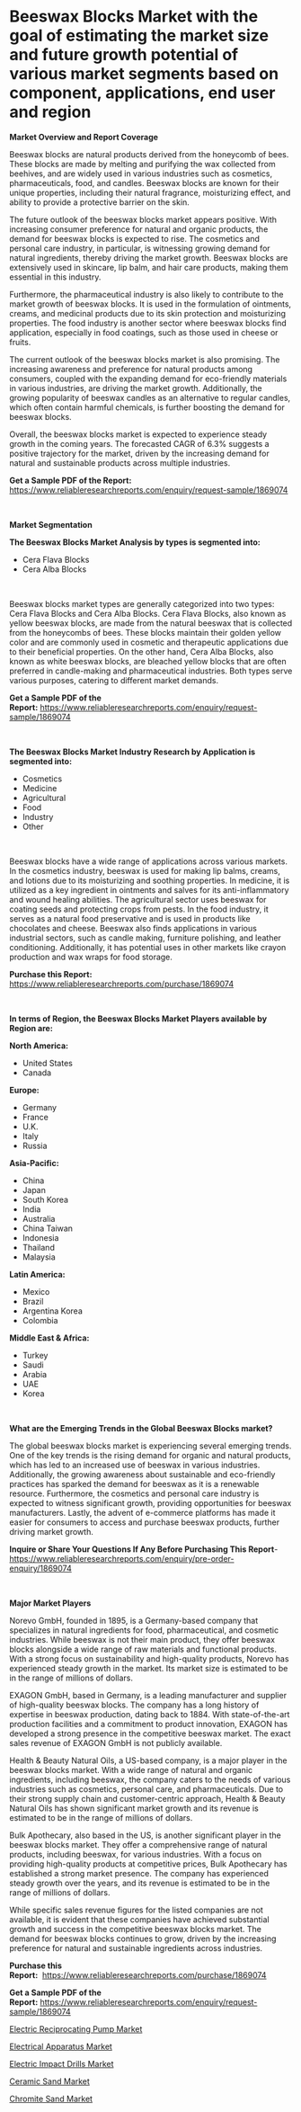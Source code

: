 <p><h1>Beeswax Blocks Market with the goal of estimating the market size and future growth potential of various market segments based on component, applications, end user and region</h1></p><p><strong>Market Overview and Report Coverage</strong></p>
<p><p>Beeswax blocks are natural products derived from the honeycomb of bees. These blocks are made by melting and purifying the wax collected from beehives, and are widely used in various industries such as cosmetics, pharmaceuticals, food, and candles. Beeswax blocks are known for their unique properties, including their natural fragrance, moisturizing effect, and ability to provide a protective barrier on the skin.</p><p>The future outlook of the beeswax blocks market appears positive. With increasing consumer preference for natural and organic products, the demand for beeswax blocks is expected to rise. The cosmetics and personal care industry, in particular, is witnessing growing demand for natural ingredients, thereby driving the market growth. Beeswax blocks are extensively used in skincare, lip balm, and hair care products, making them essential in this industry.</p><p>Furthermore, the pharmaceutical industry is also likely to contribute to the market growth of beeswax blocks. It is used in the formulation of ointments, creams, and medicinal products due to its skin protection and moisturizing properties. The food industry is another sector where beeswax blocks find application, especially in food coatings, such as those used in cheese or fruits.</p><p>The current outlook of the beeswax blocks market is also promising. The increasing awareness and preference for natural products among consumers, coupled with the expanding demand for eco-friendly materials in various industries, are driving the market growth. Additionally, the growing popularity of beeswax candles as an alternative to regular candles, which often contain harmful chemicals, is further boosting the demand for beeswax blocks.</p><p>Overall, the beeswax blocks market is expected to experience steady growth in the coming years. The forecasted CAGR of 6.3% suggests a positive trajectory for the market, driven by the increasing demand for natural and sustainable products across multiple industries.</p></p>
<p><strong>Get a Sample PDF of the Report:</strong> <a href="https://www.reliableresearchreports.com/enquiry/request-sample/1869074">https://www.reliableresearchreports.com/enquiry/request-sample/1869074</a></p>
<p>&nbsp;</p>
<p><strong>Market Segmentation</strong></p>
<p><strong>The Beeswax Blocks Market Analysis by types is segmented into:</strong></p>
<p><ul><li>Cera Flava Blocks</li><li>Cera Alba Blocks</li></ul></p>
<p>&nbsp;</p>
<p><p>Beeswax blocks market types are generally categorized into two types: Cera Flava Blocks and Cera Alba Blocks. Cera Flava Blocks, also known as yellow beeswax blocks, are made from the natural beeswax that is collected from the honeycombs of bees. These blocks maintain their golden yellow color and are commonly used in cosmetic and therapeutic applications due to their beneficial properties. On the other hand, Cera Alba Blocks, also known as white beeswax blocks, are bleached yellow blocks that are often preferred in candle-making and pharmaceutical industries. Both types serve various purposes, catering to different market demands.</p></p>
<p><strong>Get a Sample PDF of the Report:</strong>&nbsp;<a href="https://www.reliableresearchreports.com/enquiry/request-sample/1869074">https://www.reliableresearchreports.com/enquiry/request-sample/1869074</a></p>
<p>&nbsp;</p>
<p><strong>The Beeswax Blocks Market Industry Research by Application is segmented into:</strong></p>
<p><ul><li>Cosmetics</li><li>Medicine</li><li>Agricultural</li><li>Food</li><li>Industry</li><li>Other</li></ul></p>
<p>&nbsp;</p>
<p><p>Beeswax blocks have a wide range of applications across various markets. In the cosmetics industry, beeswax is used for making lip balms, creams, and lotions due to its moisturizing and soothing properties. In medicine, it is utilized as a key ingredient in ointments and salves for its anti-inflammatory and wound healing abilities. The agricultural sector uses beeswax for coating seeds and protecting crops from pests. In the food industry, it serves as a natural food preservative and is used in products like chocolates and cheese. Beeswax also finds applications in various industrial sectors, such as candle making, furniture polishing, and leather conditioning. Additionally, it has potential uses in other markets like crayon production and wax wraps for food storage.</p></p>
<p><strong>Purchase this Report:</strong>&nbsp; <a href="https://www.reliableresearchreports.com/purchase/1869074">https://www.reliableresearchreports.com/purchase/1869074</a></p>
<p>&nbsp;</p>
<p><strong>In terms of Region, the Beeswax Blocks Market Players available by Region are:</strong></p>
<p>
    <p> <strong> North America: </strong>
        <ul>
            <li>United States</li>
            <li>Canada</li>
        </ul>
        </p> 
    <p> <strong> Europe: </strong>
        <ul>
            <li>Germany</li>
            <li>France</li>
            <li>U.K.</li>
            <li>Italy</li>
            <li>Russia</li>
        </ul>
        </p> 
    <p> <strong> Asia-Pacific: </strong>
        <ul>
            <li>China</li>
            <li>Japan</li>
            <li>South Korea</li>
            <li>India</li>
            <li>Australia</li>
            <li>China Taiwan</li>
            <li>Indonesia</li>
            <li>Thailand</li>
            <li>Malaysia</li>
        </ul>
        </p> 
    <p> <strong> Latin America: </strong>
        <ul>
            <li>Mexico</li>
            <li>Brazil</li>
            <li>Argentina Korea</li>
            <li>Colombia</li>
        </ul>
        </p> 
    <p> <strong> Middle East & Africa: </strong>
        <ul>
            <li>Turkey</li>
            <li>Saudi</li>
            <li>Arabia</li>
            <li>UAE</li>
            <li>Korea</li>
        </ul>
    </p>
    </p>
<p>&nbsp;</p>
<p><strong>What are the Emerging Trends in the Global Beeswax Blocks market?</strong></p>
<p><p>The global beeswax blocks market is experiencing several emerging trends. One of the key trends is the rising demand for organic and natural products, which has led to an increased use of beeswax in various industries. Additionally, the growing awareness about sustainable and eco-friendly practices has sparked the demand for beeswax as it is a renewable resource. Furthermore, the cosmetics and personal care industry is expected to witness significant growth, providing opportunities for beeswax manufacturers. Lastly, the advent of e-commerce platforms has made it easier for consumers to access and purchase beeswax products, further driving market growth.</p></p>
<p><strong>Inquire or Share Your Questions If Any Before Purchasing This Report</strong>- <a href="https://www.reliableresearchreports.com/enquiry/pre-order-enquiry/1869074">https://www.reliableresearchreports.com/enquiry/pre-order-enquiry/1869074</a></p>
<p>&nbsp;</p>
<p><strong>Major Market Players</strong></p>
<p><p>Norevo GmbH, founded in 1895, is a Germany-based company that specializes in natural ingredients for food, pharmaceutical, and cosmetic industries. While beeswax is not their main product, they offer beeswax blocks alongside a wide range of raw materials and functional products. With a strong focus on sustainability and high-quality products, Norevo has experienced steady growth in the market. Its market size is estimated to be in the range of millions of dollars.</p><p>EXAGON GmbH, based in Germany, is a leading manufacturer and supplier of high-quality beeswax blocks. The company has a long history of expertise in beeswax production, dating back to 1884. With state-of-the-art production facilities and a commitment to product innovation, EXAGON has developed a strong presence in the competitive beeswax market. The exact sales revenue of EXAGON GmbH is not publicly available.</p><p>Health & Beauty Natural Oils, a US-based company, is a major player in the beeswax blocks market. With a wide range of natural and organic ingredients, including beeswax, the company caters to the needs of various industries such as cosmetics, personal care, and pharmaceuticals. Due to their strong supply chain and customer-centric approach, Health & Beauty Natural Oils has shown significant market growth and its revenue is estimated to be in the range of millions of dollars.</p><p>Bulk Apothecary, also based in the US, is another significant player in the beeswax blocks market. They offer a comprehensive range of natural products, including beeswax, for various industries. With a focus on providing high-quality products at competitive prices, Bulk Apothecary has established a strong market presence. The company has experienced steady growth over the years, and its revenue is estimated to be in the range of millions of dollars.</p><p>While specific sales revenue figures for the listed companies are not available, it is evident that these companies have achieved substantial growth and success in the competitive beeswax blocks market. The demand for beeswax blocks continues to grow, driven by the increasing preference for natural and sustainable ingredients across industries.</p></p>
<p><strong>Purchase this Report:</strong>&nbsp;&nbsp;<a href="https://www.reliableresearchreports.com/purchase/1869074">https://www.reliableresearchreports.com/purchase/1869074</a></p>
<p></p>
<p><strong>Get a Sample PDF of the Report:</strong>&nbsp;<a href="https://www.reliableresearchreports.com/enquiry/request-sample/1869074">https://www.reliableresearchreports.com/enquiry/request-sample/1869074</a></p>
<p><p><a href="https://medium.com/@sanjubabarp23/electric-reciprocating-pump-market-trends-forecast-and-competitive-analysis-to-2030-8be3f9aefd77">Electric Reciprocating Pump Market</a></p><p><a href="https://medium.com/@donnakelly19891/electrical-apparatus-market-exploring-market-share-market-trends-and-future-growth-b4e1564ed0df">Electrical Apparatus Market</a></p><p><a href="https://medium.com/@kabirkhanrp23/analyzing-electric-impact-drills-market-global-industry-perspective-and-forecast-2023-to-2030-0518d33c5361">Electric Impact Drills Market</a></p><p><a href="https://github.com/lilstefpacute/Market-Research-Report-List-1/blob/main/ceramic-sand-market.md">Ceramic Sand Market</a></p><p><a href="https://github.com/rexevange/Market-Research-Report-List-1/blob/main/chromite-sand-market.md">Chromite Sand Market</a></p></p>